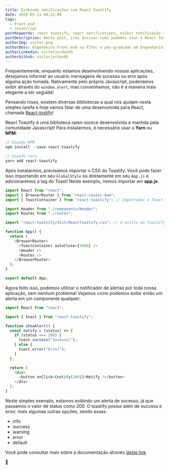 ```yaml
---
title: Exibindo notificações com React Toastify
date: 2020-05-11 08:22:09
tags:
  - Front-end
  - Javascript
postKeywords: react toastify, react notifications, exibir notificação react, react, front-end, javascript, show notification
postDescription: Neste post, irei ensinar como podemos usar o React Toastify, uma biblioteca para exibição de notificações, com o intuito de tornar nossa aplicação mais rica em detalhes e com uma usabilidade melhor!
authorImg: victor.png
authorDesc: Engenheiro Front-end na FITec e pós-graduado em Engenharia de Software pela PUC-MG e formado em Banco de Dados pela Fatec, apaixonado por usabilidade, performance e UX!
authorLinkedin: victorjordan95
authorGithub: victorjordan95
---
```


Frequentemente, enquanto estamos desenvolvendo nossas aplicações, desejamos informar ao usuário mensagens de sucesso ou erro após alguma ação tomada.
Nativamente pelo próprio Javascript, poderíamos exibir através do `window.alert`, mas convenhamos, não é a maneira mais elegante a ser seguida!

Pensando nisso, existem diversas bibliotecas a qual nos ajudam nesta simples tarefa e hoje vamos falar de uma desenvolvida para React, chamada [React-tostify](https://github.com/fkhadra/react-toastify)!

<!-- more -->

React Toastify é uma biblioteca open-source desenvolvida e mantida pela comunidade Javascript!
Para instalarmos, é necessário usar o **Yarn** ou **NPM**:

```javascript
// Usando NPM
npm install --save react-toastify

// Usando Yarn
yarn add react-toastify
```

Após instalarmos, precisamos importar o CSS do Toastify.
Você pode fazer isso importando em seu `GlobalStyle` ou diretamente em seu `App.js` e adicionaremos a tag do Toast!
Neste exemplo, iremos importar em **app.js**:

```javascript
import React from "react";
import { BrowserRouter } from "react-router-dom";
import { ToastContainer } from "react-toastify"; // Importamos o Toastify

import Header from "./components/Header";
import Routes from "./routes";

import "react-toastify/dist/ReactToastify.css"; // O estilo do Toastify

function App() {
  return (
    <BrowserRouter>
      <ToastContainer autoClose={3000} />
      <Header />
      <Routes />
    </BrowserRouter>
  );
}

export default App;
```

Agora feito isso, podemos utilizar o notificador de alertas por toda nossa aplicação, sem nenhum problema!
Vejamos como podemos exibir então um alerta em um componente qualquer:

```javascript
import React from "react";

import { toast } from "react-toastify";

function showAlert() {
  const notify = (status) => {
    if (status === 200) {
      toast.success("Sucesso!");
    } else {
      toast.error("Erro!");
    }
  };

  return (
    <div>
      <button onClick={notify(200)}>Notify !</button>
    </div>
  );
}
```

Neste simples exemplo, estamos exibindo um alerta de sucesso, já que passamos o valor de status como 200.
O toastify possui além de success e error, mais algumas outras opções, sendo essas:

- info
- success
- warning
- error
- default

Você pode consultar mais sobre a documentação através [deste link](https://fkhadra.github.io/react-toastify/introduction)

🏡
